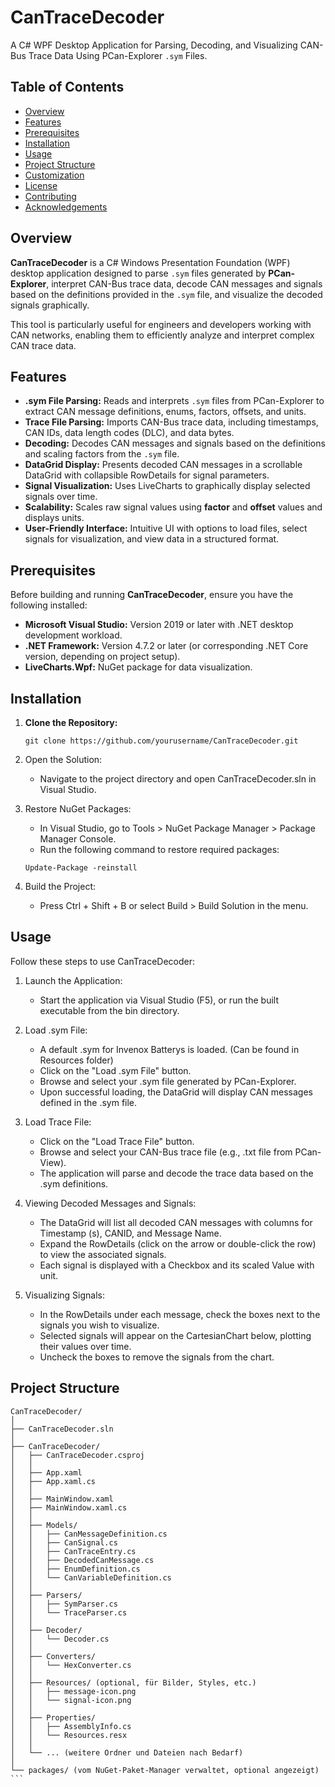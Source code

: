 ﻿# CanTraceDecoder

A C# WPF Desktop Application for Parsing, Decoding, and Visualizing CAN-Bus Trace Data Using PCan-Explorer `.sym` Files.

## Table of Contents

- [Overview](#overview)
- [Features](#features)
- [Prerequisites](#prerequisites)
- [Installation](#installation)
- [Usage](#usage)
- [Project Structure](#project-structure)
- [Customization](#customization)
- [License](#license)
- [Contributing](#contributing)
- [Acknowledgements](#acknowledgements)

## Overview

**CanTraceDecoder** is a C# Windows Presentation Foundation (WPF) desktop application designed to parse `.sym` files generated by **PCan-Explorer**, interpret CAN-Bus trace data, decode CAN messages and signals based on the definitions provided in the `.sym` file, and visualize the decoded signals graphically.

This tool is particularly useful for engineers and developers working with CAN networks, enabling them to efficiently analyze and interpret complex CAN trace data.

## Features

- **.sym File Parsing:** Reads and interprets `.sym` files from PCan-Explorer to extract CAN message definitions, enums, factors, offsets, and units.
- **Trace File Parsing:** Imports CAN-Bus trace data, including timestamps, CAN IDs, data length codes (DLC), and data bytes.
- **Decoding:** Decodes CAN messages and signals based on the definitions and scaling factors from the `.sym` file.
- **DataGrid Display:** Presents decoded CAN messages in a scrollable DataGrid with collapsible RowDetails for signal parameters.
- **Signal Visualization:** Uses LiveCharts to graphically display selected signals over time.
- **Scalability:** Scales raw signal values using **factor** and **offset** values and displays units.
- **User-Friendly Interface:** Intuitive UI with options to load files, select signals for visualization, and view data in a structured format.

## Prerequisites

Before building and running **CanTraceDecoder**, ensure you have the following installed:

- **Microsoft Visual Studio:** Version 2019 or later with .NET desktop development workload.
- **.NET Framework:** Version 4.7.2 or later (or corresponding .NET Core version, depending on project setup).
- **LiveCharts.Wpf:** NuGet package for data visualization.

## Installation

1. **Clone the Repository:**
	```
	git clone https://github.com/yourusername/CanTraceDecoder.git
	```
   
2. Open the Solution:

	- Navigate to the project directory and open CanTraceDecoder.sln in Visual Studio.

3. Restore NuGet Packages:

	- In Visual Studio, go to Tools > NuGet Package Manager > Package Manager Console.
	- Run the following command to restore required packages:

	```
	Update-Package -reinstall
	```

4. Build the Project:

	- Press Ctrl + Shift + B or select Build > Build Solution in the menu.
	
## Usage

Follow these steps to use CanTraceDecoder:

1. Launch the Application:
	
	- Start the application via Visual Studio (F5), or run the built executable from the bin directory.
	
2. Load .sym File: 
	
	- A default .sym for Invenox Batterys is loaded. (Can be found in Resources folder)
	- Click on the "Load .sym File" button.
	- Browse and select your .sym file generated by PCan-Explorer.
	- Upon successful loading, the DataGrid will display CAN messages defined in the .sym file.

3. Load Trace File:

	- Click on the "Load Trace File" button.
	- Browse and select your CAN-Bus trace file (e.g., .txt file from PCan-View).
	- The application will parse and decode the trace data based on the .sym definitions.


4. Viewing Decoded Messages and Signals:

	- The DataGrid will list all decoded CAN messages with columns for Timestamp (s), CANID, and Message Name.
	- Expand the RowDetails (click on the arrow or double-click the row) to view the associated signals.
	- Each signal is displayed with a Checkbox and its scaled Value with unit.


5. Visualizing Signals:

	- In the RowDetails under each message, check the boxes next to the signals you wish to visualize.
	- Selected signals will appear on the CartesianChart below, plotting their values over time.
	- Uncheck the boxes to remove the signals from the chart.

## Project Structure
````
CanTraceDecoder/
│
├── CanTraceDecoder.sln
│
├── CanTraceDecoder/
│   ├── CanTraceDecoder.csproj
│   │
│   ├── App.xaml
│   ├── App.xaml.cs
│   │
│   ├── MainWindow.xaml
│   ├── MainWindow.xaml.cs
│   │
│   ├── Models/
│   │   ├── CanMessageDefinition.cs
│   │   ├── CanSignal.cs
│   │   ├── CanTraceEntry.cs
│   │   ├── DecodedCanMessage.cs
│   │   ├── EnumDefinition.cs
│   │   └── CanVariableDefinition.cs
│   │
│   ├── Parsers/
│   │   ├── SymParser.cs
│   │   └── TraceParser.cs
│   │
│   ├── Decoder/
│   │   └── Decoder.cs
│   │
│   ├── Converters/
│   │   └── HexConverter.cs
│   │
│   ├── Resources/ (optional, für Bilder, Styles, etc.)
│   │   ├── message-icon.png
│   │   └── signal-icon.png
│   │
│   ├── Properties/
│   │   ├── AssemblyInfo.cs
│   │   └── Resources.resx
│   │
│   └── ... (weitere Ordner und Dateien nach Bedarf)
│
└── packages/ (vom NuGet-Paket-Manager verwaltet, optional angezeigt)
```
